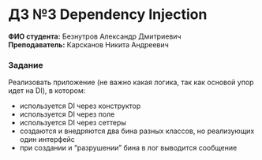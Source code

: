 # ДЗ №3 Dependency Injection

**ФИО студента:** Безнутров Александр Дмитриевич  
**Преподаватель:** Карсканов Никита Андреевич

### Задание

Реализовать приложение (не важно какая логика, так как основой упор идет на DI), в котором:

- используется DI через конструктор
- используется DI через поле
- используется DI через сеттеры
- создаются и внедряются два бина разных классов, но реализующих один интерфейс
- при создании и “разрушении” бина в лог выводится сообщение